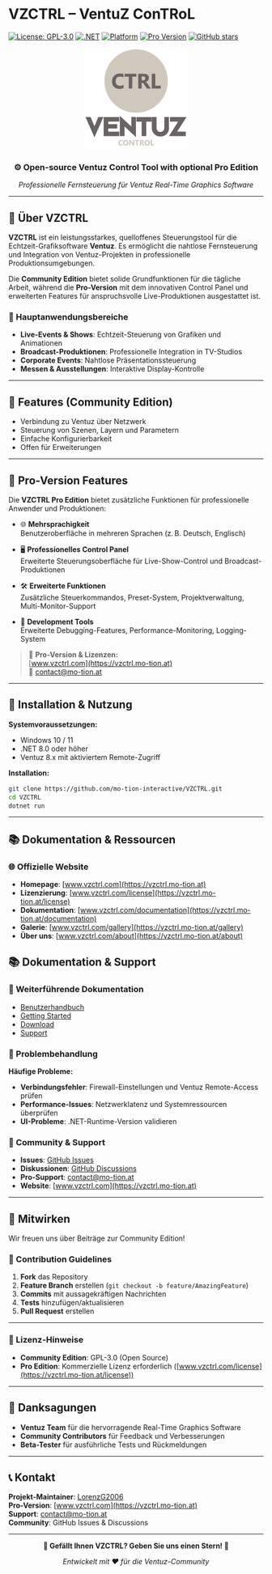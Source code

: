# VZCTRL – VentuZ ConTRoL

[![License: GPL-3.0](https://img.shields.io/badge/license-GPL--3.0-blue.svg)](https://www.gnu.org/licenses/gpl-3.0.html)
[![.NET](https://img.shields.io/badge/.NET-8.0%2B-blueviolet.svg)](https://dotnet.microsoft.com/)
[![Platform](https://img.shields.io/badge/platform-Windows-lightgrey)](https://ventuz.com)
[![Pro Version](https://img.shields.io/badge/Pro%20Version-Available-orange)](#-pro-version-features)
[![GitHub stars](https://img.shields.io/github/stars/mo-tion-interactive/VZCTRL?style=social)](https://github.com/mo-tion-interactive/VZCTRL)

<div align="center">
  <img src="Assets/CTRL_VENTUZ-CONTROL.png" alt="VZCTRL Logo" width="200"/>
  
  ### ⚙️ Open-source Ventuz Control Tool with optional Pro Edition
  
  *Professionelle Fernsteuerung für Ventuz Real-Time Graphics Software*
</div>

---

## 📖 Über VZCTRL

**VZCTRL** ist ein leistungsstarkes, quelloffenes Steuerungstool für die Echtzeit-Grafiksoftware **Ventuz**. Es ermöglicht die nahtlose Fernsteuerung und Integration von Ventuz-Projekten in professionelle Produktionsumgebungen.

Die **Community Edition** bietet solide Grundfunktionen für die tägliche Arbeit, während die **Pro-Version** mit dem innovativen Control Panel und erweiterten Features für anspruchsvolle Live-Produktionen ausgestattet ist.

### 🎯 Hauptanwendungsbereiche

- **Live-Events & Shows**: Echtzeit-Steuerung von Grafiken und Animationen
- **Broadcast-Produktionen**: Professionelle Integration in TV-Studios
- **Corporate Events**: Nahtlose Präsentationssteuerung
- **Messen & Ausstellungen**: Interaktive Display-Kontrolle

---

## 🚀 Features (Community Edition)

- Verbindung zu Ventuz über Netzwerk
- Steuerung von Szenen, Layern und Parametern
- Einfache Konfigurierbarkeit
- Offen für Erweiterungen

---
## 🌟 Pro-Version Features

Die **VZCTRL Pro Edition** bietet zusätzliche Funktionen für professionelle Anwender und Produktionen:

- 🌐 **Mehrsprachigkeit**  
  Benutzeroberfläche in mehreren Sprachen (z. B. Deutsch, Englisch)

- 🖥️ **Professionelles Control Panel**  
  Erweiterte Steuerungsoberfläche für Live-Show-Control und Broadcast-Produktionen

- 🛠️ **Erweiterte Funktionen**  
  Zusätzliche Steuerkommandos, Preset-System, Projektverwaltung, Multi-Monitor-Support

- 🎯 **Development Tools**  
  Erweiterte Debugging-Features, Performance-Monitoring, Logging-System

> 🔐 **Pro-Version & Lizenzen:**  
> [www.vzctrl.com](https://vzctrl.mo-tion.at)  
> 📩 contact@mo-tion.at

---
## 🔧 Installation & Nutzung

**Systemvoraussetzungen:**

- Windows 10 / 11  
- .NET 8.0 oder höher  
- Ventuz 8.x mit aktiviertem Remote-Zugriff

**Installation:**

```bash
git clone https://github.com/mo-tion-interactive/VZCTRL.git
cd VZCTRL
dotnet run
```

---

## 📚 Dokumentation & Ressourcen

### 🌐 Offizielle Website
- **Homepage**: [www.vzctrl.com](https://vzctrl.mo-tion.at)
- **Lizenzierung**: [www.vzctrl.com/license](https://vzctrl.mo-tion.at/license)
- **Dokumentation**: [www.vzctrl.com/documentation](https://vzctrl.mo-tion.at/documentation)
- **Galerie**: [www.vzctrl.com/gallery](https://vzctrl.mo-tion.at/gallery)
- **Über uns**: [www.vzctrl.com/about](https://vzctrl.mo-tion.at/about)

## 📚 Dokumentation & Support

### 📖 Weiterführende Dokumentation
- [Benutzerhandbuch](https://vzctrl.mo-tion.at/documentation) 
- [Getting Started](https://vzctrl.mo-tion.at/documentation#getting-started)
- [Download](https://vzctrl.mo-tion.at/documentation#download)
- [Support](https://vzctrl.mo-tion.at/documentation#support)

### 🐛 Problembehandlung

**Häufige Probleme:**
- **Verbindungsfehler**: Firewall-Einstellungen und Ventuz Remote-Access prüfen
- **Performance-Issues**: Netzwerklatenz und Systemressourcen überprüfen
- **UI-Probleme**: .NET-Runtime-Version validieren

### 💬 Community & Support

- **Issues**: [GitHub Issues](https://github.com/mo-tion-interactive/VZCTRL/issues)
- **Diskussionen**: [GitHub Discussions](https://github.com/mo-tion-interactive/VZCTRL/discussions)
- **Pro-Support**: contact@mo-tion.at
- **Website**: [www.vzctrl.com](https://vzctrl.mo-tion.at)

---

## 🤝 Mitwirken

Wir freuen uns über Beiträge zur Community Edition! 

### 📝 Contribution Guidelines

1. **Fork** das Repository
2. **Feature Branch** erstellen (`git checkout -b feature/AmazingFeature`)
3. **Commits** mit aussagekräftigen Nachrichten
4. **Tests** hinzufügen/aktualisieren
5. **Pull Request** erstellen

---

### 🔐 Lizenz-Hinweise

- **Community Edition**: GPL-3.0 (Open Source)
- **Pro Edition**: Kommerzielle Lizenz erforderlich ([www.vzctrl.com/license](https://vzctrl.mo-tion.at/license))

---

## 🙏 Danksagungen

- **Ventuz Team** für die hervorragende Real-Time Graphics Software
- **Community Contributors** für Feedback und Verbesserungen
- **Beta-Tester** für ausführliche Tests und Rückmeldungen

---

## 📞 Kontakt

**Projekt-Maintainer**: [LorenzG2006](https://github.com/LorenzG2006)  
**Pro-Version**: [www.vzctrl.com](https://vzctrl.mo-tion.at)  
**Support**: contact@mo-tion.at  
**Community**: GitHub Issues & Discussions

---

<div align="center">
  
  **🌟 Gefällt Ihnen VZCTRL? Geben Sie uns einen Stern! 🌟**
  
  *Entwickelt mit ❤️ für die Ventuz-Community*
  
</div>
